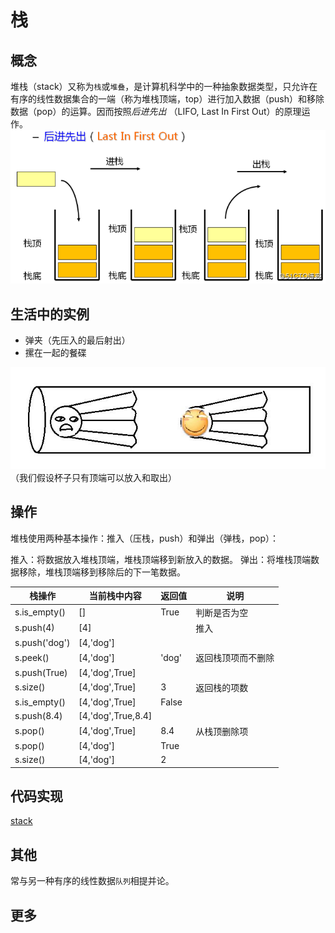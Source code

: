 # 栈

## 概念
堆栈（stack）又称为`栈`或`堆叠`，是计算机科学中的一种抽象数据类型，只允许在有序的线性数据集合的一端（称为堆栈顶端，top）进行加入数据（push）和移除数据（pop）的运算。因而按照*后进先出* （LIFO, Last In First Out）的原理运作。
![后进先出](img/stack.png)
## 生活中的实例
- 弹夹（先压入的最后射出）
- 摞在一起的餐碟

![羽毛球杯](./img/stack-example.jpg)
（我们假设杯子只有顶端可以放入和取出）

## 操作
堆栈使用两种基本操作：推入（压栈，push）和弹出（弹栈，pop）：

推入：将数据放入堆栈顶端，堆栈顶端移到新放入的数据。
弹出：将堆栈顶端数据移除，堆栈顶端移到移除后的下一笔数据。
 
| 栈操作     | 当前栈中内容              | 返回值 | 说明             |
| ------------- | ------------------ | ------ | ------------------ |
| s.is_empty()  | []                 | True   | 判断是否为空 |
| s.push(4)     | [4]                |        | 推入             |
| s.push('dog') | [4,'dog']          |        |                    |
| s.peek()      | [4,'dog']          | 'dog'  | 返回栈顶项而不删除 |
| s.push(True)  | [4,'dog',True]     |        |                    |
| s.size()      | [4,'dog',True]     | 3      | 返回栈的项数 |
| s.is_empty()  | [4,'dog',True]     | False  |                    |
| s.push(8.4)   | [4,'dog',True,8.4] |        |                    |
| s.pop()       | [4,'dog',True]     | 8.4    | 从栈顶删除项 |
| s.pop()       | [4,'dog']          | True   |                    |
| s.size()      | [4,'dog']          | 2      |                    |

## 代码实现
[stack](stack.py)

## 其他
常与另一种有序的线性数据`队列`相提并论。
## 更多
